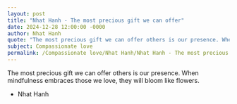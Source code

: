 ```yaml
---
layout: post
title: "Nhat Hanh - The most precious gift we can offer"
date: 2024-12-28 12:00:00 -0000
author: Nhat Hanh
quote: "The most precious gift we can offer others is our presence. When mindfulness embraces those we love, they will bloom like flowers."
subject: Compassionate love
permalink: /Compassionate love/Nhat Hanh/Nhat Hanh - The most precious gift we can offer
---
```


The most precious gift we can offer others is our presence. When mindfulness embraces those we love, they will bloom like flowers.

- Nhat Hanh
